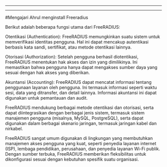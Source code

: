 ----
----

#Mengajari Ahrul menginstall Freeradius

Berikut adalah beberapa fungsi utama dari FreeRADIUS:

Otentikasi (Authentication): FreeRADIUS memungkinkan suatu sistem untuk memverifikasi identitas pengguna. Hal ini dapat mencakup autentikasi berbasis kata sandi, sertifikat, atau metode otentikasi lainnya.

Otorisasi (Authorization): Setelah pengguna berhasil diotentikasi, FreeRADIUS menentukan hak akses dan izin yang dimilikinya. Ini memastikan bahwa pengguna hanya dapat mengakses sumber daya yang sesuai dengan hak akses yang diberikan.

Akuntansi (Accounting): FreeRADIUS dapat mencatat informasi tentang penggunaan layanan oleh pengguna. Ini termasuk informasi seperti waktu sesi, data yang ditransfer, dan detail lainnya. Informasi akuntansi ini dapat digunakan untuk pemantauan dan audit.

FreeRADIUS mendukung berbagai metode otentikasi dan otorisasi, serta dapat diintegrasikan dengan berbagai jenis sistem, termasuk sistem manajemen pengguna (misalnya, MySQL, PostgreSQL), serta dapat digunakan dalam berbagai skenario jaringan, termasuk jaringan kabel dan nirkabel.

FreeRADIUS sangat umum digunakan di lingkungan yang membutuhkan manajemen akses pengguna yang kuat, seperti penyedia layanan internet (ISP), lembaga pendidikan, perusahaan, dan penyedia layanan Wi-Fi publik. Dengan sumber terbuka, FreeRADIUS memberikan fleksibilitas untuk dikonfigurasi sesuai dengan kebutuhan spesifik suatu organisasi.
